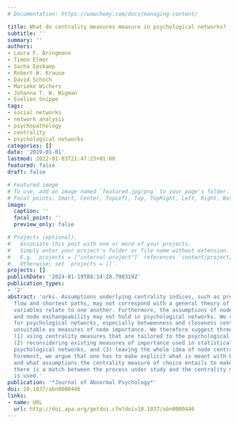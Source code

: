```yaml
---
# Documentation: https://wowchemy.com/docs/managing-content/

title: What do centrality measures measure in psychological networks?
subtitle: ''
summary: ''
authors:
- Laura F. Bringmann
- Timon Elmer
- Sacha Epskamp
- Robert W. Krause
- David Schoch
- Marieke Wichers
- Johanna T. W. Wigman
- Evelien Snippe
tags:
- social networks
- network analysis
- psychopathology
- centrality
- psychological networks
categories: []
date: '2019-01-01'
lastmod: 2022-01-03T21:47:23+01:00
featured: false
draft: false

# Featured image
# To use, add an image named `featured.jpg/png` to your page's folder.
# Focal points: Smart, Center, TopLeft, Top, TopRight, Left, Right, BottomLeft, Bottom, BottomRight.
image:
  caption: ''
  focal_point: ''
  preview_only: false

# Projects (optional).
#   Associate this post with one or more of your projects.
#   Simply enter your project's folder or file name without extension.
#   E.g. `projects = ["internal-project"]` references `content/project/deep-learning/index.md`.
#   Otherwise, set `projects = []`.
projects: []
publishDate: '2024-01-19T08:14:28.790319Z'
publication_types:
- '2'
abstract: 'orks. Assumptions underlying centrality indices, such as presence of a
  flow and shortest paths, may not correspond with a general theory of how psychological
  variables relate to one another. Furthermore, the assumptions of node distinctiveness
  and node exchangeability may not hold in psychological networks. We conclude that,
  for psychological networks, especially betweenness and closeness centrality seem
  unsuitable as measures of node importance. We therefore suggest three ways forward:
  (1) using centrality measures that are tailored to the psychological network context,
  (2) reconsidering existing measures of importance used in statistical models underlying
  psychological networks, and (3) leaving the whole idea of node centrality behind.
  Foremost, we argue that one has to make explicit what is meant with being central
  and what assumptions the centrality measure of choice entails to make sure that
  there is a match between the process under study and the centrality measure that
  is used.'
publication: '*Journal of Abnormal Psychology*'
doi: 10.1037/abn0000446
links:
- name: URL
  url: http://doi.apa.org/getdoi.cfm?doi=10.1037/abn0000446
---
```

